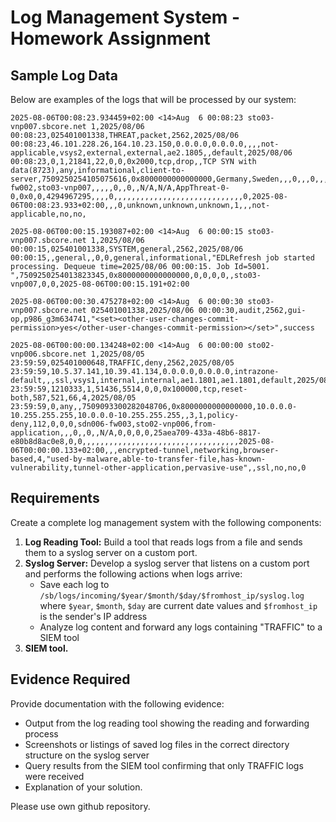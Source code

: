 # Log Management System - Homework Assignment

## Sample Log Data

Below are examples of the logs that will be processed by our system:

```
2025-08-06T00:08:23.934459+02:00 <14>Aug  6 00:08:23 sto03-vnp007.sbcore.net 1,2025/08/06 00:08:23,025401001338,THREAT,packet,2562,2025/08/06 00:08:23,46.101.228.26,164.10.23.150,0.0.0.0,0.0.0.0,,,,not-applicable,vsys2,external,external,ae2.1805,,default,2025/08/06 00:08:23,0,1,21841,22,0,0,0x2000,tcp,drop,,TCP SYN with data(8723),any,informational,client-to-server,7509250254105075616,0x8000000000000000,Germany,Sweden,,,0,,,0,,,,,,,,0,17,0,0,0,sdn007-fw002,sto03-vnp007,,,,,0,,0,,N/A,N/A,AppThreat-0-0,0x0,0,4294967295,,,,0,,,,,,,,,,,,,,,,,,,,,,,,,,,,,0,2025-08-06T00:08:23.933+02:00,,,0,unknown,unknown,unknown,1,,,not-applicable,no,no,

2025-08-06T00:00:15.193087+02:00 <14>Aug  6 00:00:15 sto03-vnp007.sbcore.net 1,2025/08/06 00:00:15,025401001338,SYSTEM,general,2562,2025/08/06 00:00:15,,general,,0,0,general,informational,"EDLRefresh job started processing. Dequeue time=2025/08/06 00:00:15. Job Id=5001.   ",7509250254013823345,0x8000000000000000,0,0,0,0,,sto03-vnp007,0,0,2025-08-06T00:00:15.191+02:00

2025-08-06T00:00:30.475278+02:00 <14>Aug  6 00:00:30 sto03-vnp007.sbcore.net 025401001338,2025/08/06 00:00:30,audit,2562,gui-op,p986_g3m634741,"<set><other-user-changes-commit-permission>yes</other-user-changes-commit-permission></set>",success

2025-08-06T00:00:00.134248+02:00 <14>Aug  6 00:00:00 sto02-vnp006.sbcore.net 1,2025/08/05 23:59:59,025401000648,TRAFFIC,deny,2562,2025/08/05 23:59:59,10.5.37.141,10.39.41.134,0.0.0.0,0.0.0.0,intrazone-default,,,ssl,vsys1,internal,internal,ae1.1801,ae1.1801,default,2025/08/05 23:59:59,1210333,1,51436,5514,0,0,0x100000,tcp,reset-both,587,521,66,4,2025/08/05 23:59:59,0,any,,7509093300282048706,0x8000000000000000,10.0.0.0-10.255.255.255,10.0.0.0-10.255.255.255,,3,1,policy-deny,112,0,0,0,sdn006-fw003,sto02-vnp006,from-application,,,0,,0,,N/A,0,0,0,0,25aea709-433a-48b6-8817-e80b8d8ac0e8,0,0,,,,,,,,,,,,,,,,,,,,,,,,,,,,,,,,,,,2025-08-06T00:00:00.133+02:00,,,encrypted-tunnel,networking,browser-based,4,"used-by-malware,able-to-transfer-file,has-known-vulnerability,tunnel-other-application,pervasive-use",,ssl,no,no,0
```

## Requirements

Create a complete log management system with the following components:

1. **Log Reading Tool:** Build a tool that reads logs from a file and sends them to a syslog server on a custom port.
1. **Syslog Server:** Develop a syslog server that listens on a custom port and performs the following actions when logs arrive:
    - Save each log to `/sb/logs/incoming/$year/$month/$day/$fromhost_ip/syslog.log` where `$year`, `$month`, `$day` are current date values and `$fromhost_ip` is the sender's IP address
    - Analyze log content and forward any logs containing "TRAFFIC" to a SIEM tool
1. **SIEM tool.**

## Evidence Required

Provide documentation with the following evidence:
- Output from the log reading tool showing the reading and forwarding process
- Screenshots or listings of saved log files in the correct directory structure on the syslog server
- Query results from the SIEM tool confirming that only TRAFFIC logs were received
- Explanation of your solution.

Please use own github repository.
